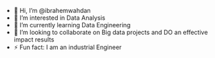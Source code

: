 - 👋 Hi, I’m @ibrahemwahdan
- 👀 I’m interested in Data Analysis
- 🌱 I’m currently learning Data Engineering
- 💞️ I’m looking to collaborate on Big data projects and DO an effective impact results
- ⚡ Fun fact: I am an industrial Engineer

<!---
ibrwahdan/ibrwahdan is a ✨ special ✨ repository because its `README.md` (this file) appears on your GitHub profile.
You can click the Preview link to take a look at your changes.
--->
